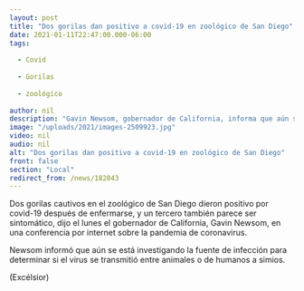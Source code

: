 ```yaml
---
layout: post
title: "Dos gorilas dan positivo a covid-19 en zoológico de San Diego"
date: 2021-01-11T22:47:00.000-06:00
tags:
  
  - Covid
  
  - Gorilas
  
  - zoológico
  
author: nil
description: "Gavin Newsom, gobernador de California, informa que aún se investiga la fuente de infección para determinar si el virus se transmitió entre animales o de humanos a simios"
image: "/uploads/2021/images-2509923.jpg"
video: nil
audio: nil
alt: "Dos gorilas dan positivo a covid-19 en zoológico de San Diego"
front: false
section: "Local"
redirect_from: /news/182043
---
```


Dos gorilas cautivos en el zoológico de San Diego dieron positivo por covid-19 después de enfermarse, y un tercero también parece ser sintomático, dijo el lunes el gobernador de California, Gavin Newsom, en una conferencia por internet sobre la pandemia de coronavirus.

Newsom informó que aún se está investigando la fuente de infección para determinar si el virus se transmitió entre animales o de humanos a simios.

(Excélsior)